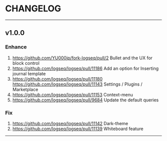 # CHANGELOG

---

## v1.0.0

### Enhance
1. https://github.com/YU000jp/fork-logseq/pull/2 Bullet and the UX for block control
1. https://github.com/logseq/logseq/pull/11186 Add an option for Inserting journal template
1. https://github.com/logseq/logseq/pull/11180 https://github.com/logseq/logseq/pull/11143 Settings / Plugins / Marketplace
1. https://github.com/logseq/logseq/pull/11153 Context-menu
1. https://github.com/logseq/logseq/pull/9684 Update the default queries

### Fix
1. https://github.com/logseq/logseq/pull/11142 Dark-theme
1. https://github.com/logseq/logseq/pull/11139 Whiteboard feature

---